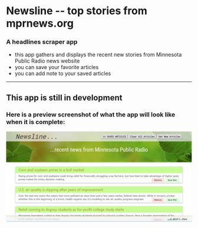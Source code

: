 # Newsline -- top stories from mprnews.org

### A headlines scraper app 
- this app gathers and displays the recent new stories from Minnesota Public Radio news website
- you can save your favorite articles
- you can add note to your saved articles

--------------------------------------------------
## This app is still in development

### Here is a preview screenshot of what the app will look like when it is complete:

![news scraper screenshot](newsline.png)

